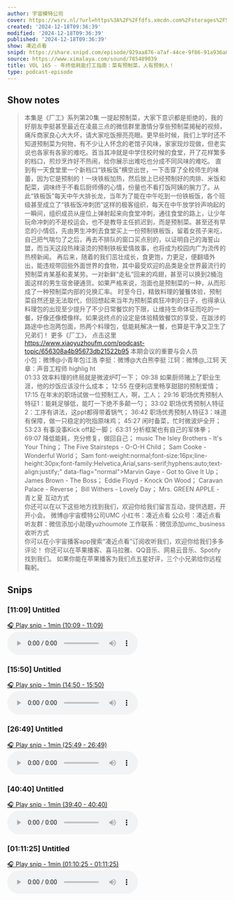```yaml
---
author: 宇宙模特公司
cover: https://wsrv.nl/?url=https%3A%2F%2Ffdfs.xmcdn.com%2Fstorages%2F597e-audiofreehighqps%2F6D%2F90%2FGKwRIJIIQonMAAmg6QIgSPm9.jpeg&w=200&h=200
created: '2024-12-18T09:36:39'
modified: '2024-12-18T09:36:39'
published: '2024-12-18T09:36:39'
show: 凑近点看
snipd: https://share.snipd.com/episode/929aa876-a7af-44ce-9f86-91a936a83f44
source: https://www.ximalaya.com/sound/785489039
title: VOL 165 - 年终低耗能打工指南：菜有预制菜，人有预制人！
type: podcast-episode
---
```



## Show notes
> 本集是《厂工》系列第20集 
> 一提起预制菜，大家下意识都是拒绝的，我的好朋友李挺甚至最近在凌晨三点的微信群里激情分享些预制菜揭秘的视频，痛斥商家良心大大坏，请大家吃饭擦亮亮眼。更早些时候，我们上学时还不知道预制菜为何物，有不少让人怀念的老馆子风味，家家现炒现做，但老实说也各家有各家的难吃。首当其冲就是中学住校时候的食堂，开了花样繁多的档口，煎炒烹炸好不热闹，给你展示出难吃也分成不同风味的难吃。
> 直到有一天食堂里一个新档口“铁板饭”横空出世，一下击穿了全校师生的味蕾，因为它是预制的！一块铁板加热，然后放上已经预制好的肉排、米饭和配菜，调味终于不看后厨师傅的心情，份量也不看打饭阿姨的腕力了。从此“铁板饭”每天中午大排长龙，当年为了能在中午吃到一份铁板饭，各个班级甚至成立了“铁板饭冲刺团”这样的极客组织，每天在中午放学铃声响起的一瞬间，组织成员从座位上弹射起来向食堂冲刺，通往食堂的路上，让少年玩命冲刺的不是校运会，也不是教导主任抓迟到，而是预制菜。甚至还有早恋的小情侣，先由男生冲刺去食堂买上一份预制铁板饭，留着女孩子来吃，自己把气喘匀了之后，再去不排队的窗口买点别的，以证明自己的海誓山盟，而当天这段热辣滚烫的预制铁板爱情故事，也将成为校园内广为流传的热榜新闻。
> 再后来，随着的我们茁壮成长，食更饱，力更足，便翻墙外出，能违规带回些外面世界的食物，其中最受欢迎的品类是全世界最流行的预制菜肯某基和麦某劳。一对新鲜“走私”回来的鸡翅，甚至可以换到2桶泡面这样的男生宿舍硬通货。如果严格来说，泡面也是预制菜的一种，从而形成了一种预制菜内部的兑换汇率。
> 时至今日，精致料理的饕餮体验，预制菜自然还是无法取代，但回想起来当年为预制菜疯狂冲刺的日子，也得承认料理包的出现至少提升了不少日常餐饮的下限，让维持生命体征而吃的一餐，好像还像模像样。如果说终点的设定是体验精致餐饮的享受，在跋涉的路途中也泡两包面，热两个料理包，低能耗解决一餐，也算是干净又卫生了兄弟们！
> 更多《厂工》，   点击这里   
> https://www.xiaoyuzhoufm.com/podcast-topic/656308a4b95673db21522b95
> 本期会议的重要与会人员   
> 小包：微博@小青年包江浩
> 李挺：微博@大白熊李挺
> 江轲：微博@_江轲
> 天章：声音工程师
> highlig    ht  
> 01:33 效率料理的终局就是微波炉叮一下；
> 09:38 如果厨师赌上了职业生涯，他的炒饭应该没什么成本；
> 12:55 在便利店里畅享甜甜的预制爱情；
> 17:15 在年末的职场试做一位预制工人，啊，工人；
> 29:16 职场优秀预制人特征1：能耗足够低，能叮一下绝不多颠一勺；
> 33:02 职场优秀预制人特征2：工序有讲法，这ppt都得带着锅气；
> 36:42 职场优秀预制人特征3：味道有保障，做一只稳定的吮指原味鸡；
> 45:27 闲时备菜，忙时微波炉全开；
> 53:23 有事没事Kick off起一脚；
> 63:31 分析框架也有自己的军体拳；
> 69:07 降低能耗，充分修复，做回自己；
> music 
> The Isley Brothers - It's Your Thing；
> The Five Stairsteps - O-O-H Child；
> Sam Cooke - Wonderful World；
> Sam  font-weight:normal;font-size:16px;line-height:30px;font-family:Helvetica,Arial,sans-serif;hyphens:auto;text-align:justify;" data-flag="normal">Marvin Gaye - Got to Give It Up；
> James Brown - The Boss；
> Eddie Floyd - Knock On Wood；
> Caravan Palace - Reverse；
> Bill Withers - Lovely Day；
> Mrs. GREEN APPLE - 青と夏
> 互动方式  
> 你还可以在以下这些地方找到我们，欢迎你给我们留言互动，提供选题，开开小会。
> 微博@宇宙模特公司UMC
> 小红书：凑近点看
> 公众号：凑近点看
> 听友群：微信添加小助理yuzhoumote
> 工作联系：微信添加umc_business
> 收听方式  
> 你可以在小宇宙播客app搜索“凑近点看”订阅收听我们，欢迎你给我们多多评论！
> 你还可以在苹果播客、喜马拉雅、QQ音乐、网易云音乐、Spotify找到我们。
> 如果你能在苹果播客为我们点五星好评，三个小兄弟给你远程鞠躬。

## Snips
### [11:09] Untitled
[🎧 Play snip - 1min️ (10:09 - 11:09)](https://share.snipd.com/snip/9b1bdc4d-d7d9-4805-8d4c-f4bc88261bfa)
<audio controls> <source src="https://jt.ximalaya.com//GKwRIRwLOKjEAZoe6wNDAheU.m4a?channel=rss&album_id=42542290&track_id=785489039&uid=259346405&jt=https://aod.cos.tx.xmcdn.com/storages/784e-audiofreehighqps/EE/A7/GKwRIRwLOKjEAZoe6wNDAheU.m4a#t=10:09,11:09"> </audio>
### [15:50] Untitled
[🎧 Play snip - 1min️ (14:50 - 15:50)](https://share.snipd.com/snip/7e84a0c2-218a-4c0d-b5c1-4121d724deb4)
<audio controls> <source src="https://jt.ximalaya.com//GKwRIRwLOKjEAZoe6wNDAheU.m4a?channel=rss&album_id=42542290&track_id=785489039&uid=259346405&jt=https://aod.cos.tx.xmcdn.com/storages/784e-audiofreehighqps/EE/A7/GKwRIRwLOKjEAZoe6wNDAheU.m4a#t=14:50,15:50"> </audio>
### [26:49] Untitled
[🎧 Play snip - 1min️ (25:49 - 26:49)](https://share.snipd.com/snip/f8a64258-be46-4966-afc8-203c02a941df)
<audio controls> <source src="https://jt.ximalaya.com//GKwRIRwLOKjEAZoe6wNDAheU.m4a?channel=rss&album_id=42542290&track_id=785489039&uid=259346405&jt=https://aod.cos.tx.xmcdn.com/storages/784e-audiofreehighqps/EE/A7/GKwRIRwLOKjEAZoe6wNDAheU.m4a#t=25:49,26:49"> </audio>
### [40:40] Untitled
[🎧 Play snip - 1min️ (39:40 - 40:40)](https://share.snipd.com/snip/3f8947c7-b243-43a8-830c-620059a52605)
<audio controls> <source src="https://jt.ximalaya.com//GKwRIRwLOKjEAZoe6wNDAheU.m4a?channel=rss&album_id=42542290&track_id=785489039&uid=259346405&jt=https://aod.cos.tx.xmcdn.com/storages/784e-audiofreehighqps/EE/A7/GKwRIRwLOKjEAZoe6wNDAheU.m4a#t=39:40,40:40"> </audio>
### [01:11:25] Untitled
[🎧 Play snip - 1min️ (01:10:25 - 01:11:25)](https://share.snipd.com/snip/fa7db550-2798-4773-a968-2bc2bc20fe78)
<audio controls> <source src="https://jt.ximalaya.com//GKwRIRwLOKjEAZoe6wNDAheU.m4a?channel=rss&album_id=42542290&track_id=785489039&uid=259346405&jt=https://aod.cos.tx.xmcdn.com/storages/784e-audiofreehighqps/EE/A7/GKwRIRwLOKjEAZoe6wNDAheU.m4a#t=01:10:25,01:11:25"> </audio>
